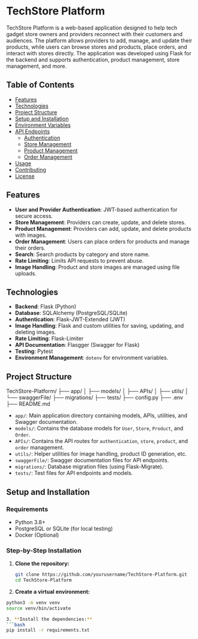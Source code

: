 # TechStore Platform

TechStore Platform is a web-based application designed to help tech gadget store owners and providers reconnect with their customers and audiences. The platform allows providers to add, manage, and update their products, while users can browse stores and products, place orders, and interact with stores directly. The application was developed using Flask for the backend and supports authentication, product management, store management, and more.

## Table of Contents
- [Features](#features)
- [Technologies](#technologies)
- [Project Structure](#project-structure)
- [Setup and Installation](#setup-and-installation)
- [Environment Variables](#environment-variables)
- [API Endpoints](#api-endpoints)
  - [Authentication](#authentication)
  - [Store Management](#store-management)
  - [Product Management](#product-management)
  - [Order Management](#order-management)
- [Usage](#usage)
- [Contributing](#contributing)
- [License](#license)

## Features
- **User and Provider Authentication**: JWT-based authentication for secure access.
- **Store Management**: Providers can create, update, and delete stores.
- **Product Management**: Providers can add, update, and delete products with images.
- **Order Management**: Users can place orders for products and manage their orders.
- **Search**: Search products by category and store name.
- **Rate Limiting**: Limits API requests to prevent abuse.
- **Image Handling**: Product and store images are managed using file uploads.

## Technologies
- **Backend**: Flask (Python)
- **Database**: SQLAlchemy (PostgreSQL/SQLite)
- **Authentication**: Flask-JWT-Extended (JWT)
- **Image Handling**: Flask and custom utilities for saving, updating, and deleting images.
- **Rate Limiting**: Flask-Limiter
- **API Documentation**: Flasgger (Swagger for Flask)
- **Testing**: Pytest
- **Environment Management**: `dotenv` for environment variables.

## Project Structure

TechStore-Platform/ ├── app/ │ ├── models/ │ ├── APIs/ │ ├── utils/ │ └── swaggerFile/ ├── migrations/ ├── tests/ ├── config.py ├── .env ├── README.md

- `app/`: Main application directory containing models, APIs, utilities, and Swagger documentation.
- `models/`: Contains the database models for `User`, `Store`, `Product`, and `Order`.
- `APIs/`: Contains the API routes for `authentication`, `store`, `product`, and `order` management.
- `utils/`: Helper utilities for image handling, product ID generation, etc.
- `swaggerFile/`: Swagger documentation files for API endpoints.
- `migrations/`: Database migration files (using Flask-Migrate).
- `tests/`: Test files for API endpoints and models.

## Setup and Installation

### Requirements
- Python 3.8+
- PostgreSQL or SQLite (for local testing)
- Docker (Optional)

### Step-by-Step Installation
1. **Clone the repository:**
   ```bash
   git clone https://github.com/yourusername/TechStore-Platform.git
   cd TechStore-Platform

2. **Create a virtual environment:**
```bash
python3 -m venv venv
source venv/bin/activate

3. **Install the dependencies:**
```bash
pip install -r requirements.txt

